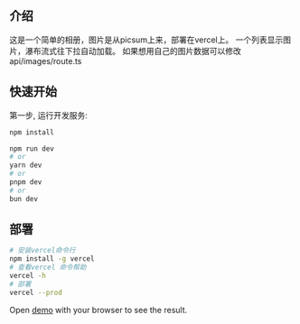 ## 介绍
这是一个简单的相册，图片是从picsum上来，部署在vercel上。
一个列表显示图片，瀑布流式往下拉自动加载。 如果想用自己的图片数据可以修改api/images/route.ts

## 快速开始

第一步, 运行开发服务:

```bash
npm install

npm run dev
# or
yarn dev
# or
pnpm dev
# or
bun dev
```
## 部署
```bash
# 安装vercel命令行
npm install -g vercel
# 查看vercel 命令帮助
vercel -h 
# 部署
vercel --prod
```

Open [demo](https://simple-gallery-lbu3ksqbo-1129103472s-projects.vercel.app/gallery) with your browser to see the result.
